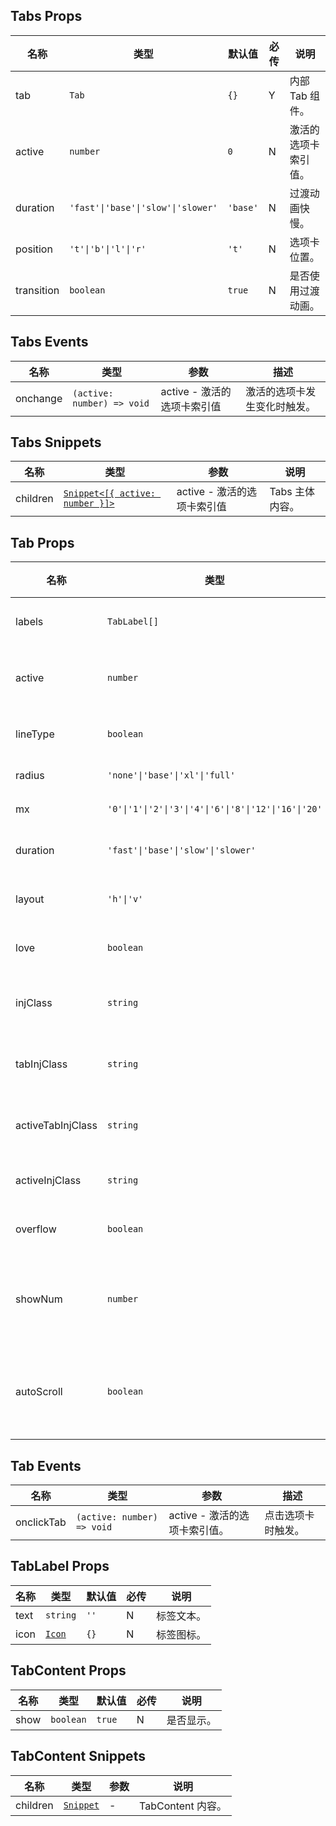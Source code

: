 ## Tabs Props

| 名称       | 类型                               | 默认值   | 必传 | 说明                 |
| ---------- | ---------------------------------- | -------- | ---- | -------------------- |
| tab        | `Tab`                              | `{}`     | Y    | 内部 Tab 组件。      |
| active     | `number`                           | `0`      | N    | 激活的选项卡索引值。 |
| duration   | `'fast'\|'base'\|'slow'\|'slower'` | `'base'` | N    | 过渡动画快慢。       |
| position   | `'t'\|'b'\|'l'\|'r'`               | `'t'`    | N    | 选项卡位置。         |
| transition | `boolean`                          | `true`   | N    | 是否使用过渡动画。   |

## Tabs Events

| 名称     | 类型                       | 参数                        | 描述                         |
| -------- | -------------------------- | --------------------------- | ---------------------------- |
| onchange | `(active: number) => void` | active - 激活的选项卡索引值 | 激活的选项卡发生变化时触发。 |

## Tabs Snippets

| 名称     | 类型                                                                                      | 参数                        | 说明            |
| -------- | ----------------------------------------------------------------------------------------- | --------------------------- | --------------- |
| children | [`Snippet<[{ active: number }]>`](https://svelte.dev/docs/svelte/snippet#Typing-snippets) | active - 激活的选项卡索引值 | Tabs 主体内容。 |

## Tab Props

| 名称              | 类型                                                  | 默认值   | 必传 | 说明                               |
| ----------------- | ----------------------------------------------------- | -------- | ---- | ---------------------------------- |
| labels            | `TabLabel[]`                                          | `[]`     | Y    | 选项卡内容组。                     |
| active            | `number`                                              | `0`      | N    | 激活的选项卡索引值。               |
| lineType          | `boolean`                                             | `false`  | N    | 是否使用线性风格。                 |
| radius            | `'none'\|'base'\|'xl'\|'full'`                        | `'base'` | N    | 圆角风格。                         |
| mx                | `'0'\|'1'\|'2'\|'3'\|'4'\|'6'\|'8'\|'12'\|'16'\|'20'` | `'2'`    | N    | 左右间距。                         |
| duration          | `'fast'\|'base'\|'slow'\|'slower'`                    | `'base'` | N    | 过渡动画快慢。                     |
| layout            | `'h'\|'v'`                                            | `'h'`    | N    | 水平或垂直布局。                   |
| love              | `boolean`                                             | `false`  | N    | 是否开启关爱版。                   |
| injClass          | `string`                                              | `''`     | N    | Tab 外层注入 CSS。                 |
| tabInjClass       | `string`                                              | `''`     | N    | 单项 Tab 注入 CSS。                |
| activeTabInjClass | `string`                                              | `''`     | N    | 激活的 Tab 注入 CSS。              |
| activeInjClass    | `string`                                              | `''`     | N    | 指示器注入 CSS。                   |
| overflow          | `boolean`                                             | `false`  | N    | 是否开启溢出模式。                 |
| showNum           | `number`                                              | `3`      | N    | 开启溢出模式时，完整显示 Tab 数。  |
| autoScroll        | `boolean`                                             | `false`  | N    | 开启溢出模式时，是否开启自动滚动。 |

## Tab Events

| 名称       | 类型                       | 参数                          | 描述               |
| ---------- | -------------------------- | ----------------------------- | ------------------ |
| onclickTab | `(active: number) => void` | active - 激活的选项卡索引值。 | 点击选项卡时触发。 |

## TabLabel Props

| 名称 | 类型                                                      | 默认值 | 必传 | 说明       |
| ---- | --------------------------------------------------------- | ------ | ---- | ---------- |
| text | `string`                                                  | `''`   | N    | 标签文本。 |
| icon | [`Icon`](https://stdf.design/#/components?nav=icon&tab=1) | `{}`   | N    | 标签图标。 |

## TabContent Props

| 名称 | 类型      | 默认值 | 必传 | 说明       |
| ---- | --------- | ------ | ---- | ---------- |
| show | `boolean` | `true` | N    | 是否显示。 |

## TabContent Snippets

| 名称     | 类型                                                                | 参数 | 说明              |
| -------- | ------------------------------------------------------------------- | ---- | ----------------- |
| children | [`Snippet`](https://svelte.dev/docs/svelte/snippet#Typing-snippets) | -    | TabContent 内容。 |
